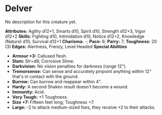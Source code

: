 # Delver

No description for this creature yet.

**Attributes:** Agility d12+1, Smarts d10, Spirit d10, Strength d12+3,
Vigor d12+2
**Skills:** Fighting d10, Intimidation d10, Notice d12+2, Knowledge
(Nature) d10, Survival d12+1
**Charisma:** -; **Pace:** 6; **Parry:** 7; **Toughness:** 20 (3)
**Edges:** Alertness, Frenzy, Level Headed
**Special Abilities**

- **Armour +3:** Callused flesh.
- **Slam:** Str+d8; Corrosive Slime.
- **Darkvision:** No vision penalties for darkness (range 12").
- **Tremorsense:** Can sense and accurately pinpoint anything within
12" that's in contact with the ground.
- **Burrow:** Can burrow and reappear within 4".
- **Hardy:** A second Shaken result doesn't become a wound.
- **Immunity:** Acid.
- **Very Tough:** +1 Toughness.
- **Size +7:** Fifteen feet long; Toughness +7.
- **Large:** -2 to attack medium-sized foes, they receive +2 to their
attacks.

